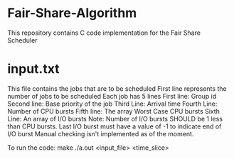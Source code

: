 # Fair-Share-Algorithm
This repository contains C code implementation for the Fair Share Scheduler

# input.txt
This file contains the jobs that are to be scheduled
First line represents the number of jobs to be scheduled
Each job has 5 lines
First line: Group id
Second line: Base priority of the job
Third Line: Arrival time
Fourth Line: Number of CPU bursts
Fifth line: The array Worst Case CPU bursts
Sixth Line: An array of I/O bursts
Note: Number of I/O bursts SHOULD be 1 less than CPU bursts. Last I/O burst must have a value of -1 to indicate end of I/O burst Manual checking isn't implemented as of the moment.

To run the code:
make
./a.out <input_file> <time_slice>